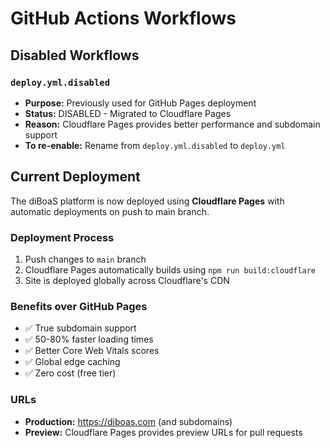 # GitHub Actions Workflows

## Disabled Workflows

### `deploy.yml.disabled`
- **Purpose:** Previously used for GitHub Pages deployment
- **Status:** DISABLED - Migrated to Cloudflare Pages
- **Reason:** Cloudflare Pages provides better performance and subdomain support
- **To re-enable:** Rename from `deploy.yml.disabled` to `deploy.yml`

## Current Deployment

The diBoaS platform is now deployed using **Cloudflare Pages** with automatic deployments on push to main branch.

### Deployment Process
1. Push changes to `main` branch
2. Cloudflare Pages automatically builds using `npm run build:cloudflare`
3. Site is deployed globally across Cloudflare's CDN

### Benefits over GitHub Pages
- ✅ True subdomain support
- ✅ 50-80% faster loading times
- ✅ Better Core Web Vitals scores
- ✅ Global edge caching
- ✅ Zero cost (free tier)

### URLs
- **Production:** https://diboas.com (and subdomains)
- **Preview:** Cloudflare Pages provides preview URLs for pull requests